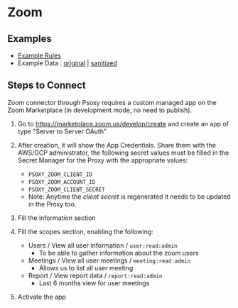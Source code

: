 # Zoom

## Examples

  * [Example Rules](example-rules/zoom/zoom.yaml)
  * Example Data : [original](api-response-examples/zoom) | [sanitized](api-response-examples/zoom/sanitized)

## Steps to Connect
Zoom connector through Psoxy requires a custom managed app on the Zoom Marketplace (in development
mode, no need to publish).

1. Go to https://marketplace.zoom.us/develop/create and create an app of type "Server to Server OAuth"
2. After creation, it will show the App Credentials. Share them with the AWS/GCP administrator, the
   following secret values must be filled in the Secret Manager for the Proxy with the appropriate values:

    - `PSOXY_ZOOM_CLIENT_ID`
    - `PSOXY_ZOOM_ACCOUNT_ID`
    - `PSOXY_ZOOM_CLIENT_SECRET`
    - Note: Anytime the *client secret* is regenerated it needs to be updated in the Proxy too.

3. Fill the information section

4. Fill the scopes section, enabling the following:

    - Users / View all user information / `user:read:admin`
        - To be able to gather information about the zoom users
    - Meetings / View all user meetings / `meeting:read:admin`
        - Allows us to list all user meeting
    - Report / View report data / `report:read:admin`
        - Last 6 months view for user meetings

5. Activate the app
